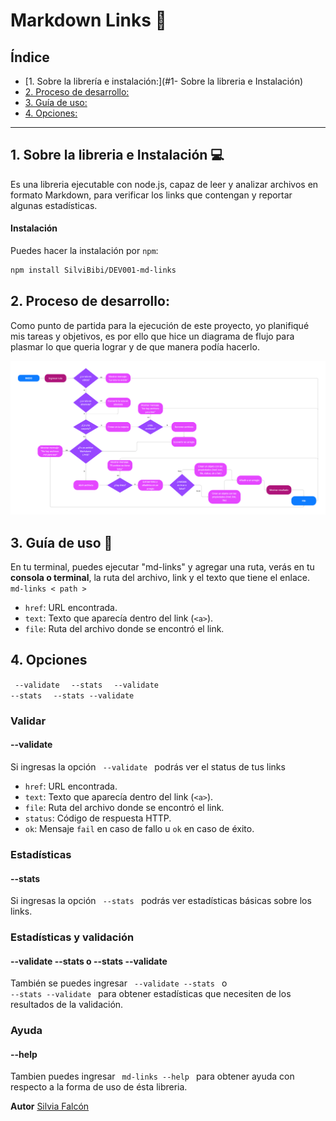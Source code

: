 #  Markdown Links 🔗

## Índice

* [1. Sobre la librería e instalación:](#1- Sobre la libreria e Instalación)
* [2. Proceso de desarrollo:](#2-Proceso-de-desarrollo)
* [3. Guía de uso:](#3-Guía-de-uso)
* [4. Opciones:](#4-Opciones)

 
***


## 1. Sobre la libreria e Instalación 💻
Es una libreria ejecutable con node.js, capaz de leer y analizar archivos en formato Markdown, para verificar los links que contengan y reportar algunas estadísticas. 

#### Instalación
Puedes hacer la instalación por `npm`:

```sh
npm install SilviBibi/DEV001-md-links
```

  ## 2. Proceso de desarrollo:

Como punto de partida para la ejecución de este proyecto, yo planifiqué mis tareas y objetivos, es por ello que hice un diagrama de flujo para plasmar lo que queria lograr y de que manera podía hacerlo.

![Diagrama de Flujo](./images/DiagramaMdLinks.png)


## 3. Guía de uso 📖
En tu terminal, puedes ejecutar "md-links" y agregar una ruta, verás en tu **consola o terminal**, la ruta del archivo, link y el texto que tiene el enlace. 
<code> md-links < path > </code>
  
* `href`: URL encontrada.
* `text`: Texto que aparecía dentro del link (`<a>`).
* `file`: Ruta del archivo donde se encontró el link.
  

## 4. Opciones
  <code> --validate </code> <code> --stats </code> <code> --validate --stats </code> <code> --stats --validate </code> 

### Validar
#### --validate
Si ingresas la opción <code> --validate </code> podrás ver el status de tus links
 
* `href`: URL encontrada.
* `text`: Texto que aparecía dentro del link (`<a>`).
* `file`: Ruta del archivo donde se encontró el link.
* `status`: Código de respuesta HTTP.
* `ok`: Mensaje `fail` en caso de fallo u `ok` en caso de éxito.

### Estadísticas
#### --stats
Si ingresas la opción <code> --stats </code> podrás ver estadísticas básicas sobre los links.

### Estadísticas y validación
#### --validate --stats o --stats --validate
También se puedes ingresar <code> --validate --stats </code>  o <code> --stats --validate </code> para obtener estadísticas que necesiten de los resultados de la validación.

### Ayuda
#### --help
Tambien puedes ingresar <code> md-links --help </code> para obtener ayuda con respecto a la forma de uso de ésta libreria.
  

   **Autor**
  [Silvia Falcón](https://github.com/SilviBibi/DEV001-md-links)
  
